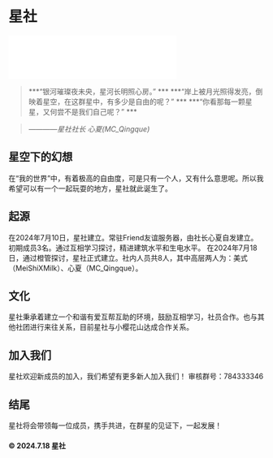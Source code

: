 # 星社

<iframe frameborder="no" border="0" marginwidth="0" marginheight="0" width=330 height=86 src="//music.163.com/outchain/player?type=2&id=2034614727&auto=1&height=66"></iframe>

> ***“银河璀璨夜未央，星河长明照心房。” ***
> ***“岸上被月光照得发亮，倒映着星空，在这群星中，有多少是自由的呢？” ***
> ***“你看那每一颗星星，又何尝不是我们自己呢？”   ***

> *————星社社长 心夏(MC_Qingque)*

## 星空下的幻想
在“我的世界”中，有着极高的自由度，可是只有一个人，又有什么意思呢。所以我希望可以有一个一起玩耍的地方，星社就此诞生了。

## 起源
在2024年7月10日，星社建立。常驻Friend友谊服务器，由社长心夏自发建立。初期成员3名。通过互相学习探讨，精进建筑水平和生电水平。
在2024年7月18日，通过橙管探讨，星社正式建立。社内人员共8人，其中高层两人为：美式（MeiShiXMilk）、心夏（MC_Qingque）。

## 文化
星社秉承着建立一个和谐有爱互帮互助的环境，鼓励互相学习，社员合作。也与其他社团进行来往关系，目前星社与小樱花山达成合作关系。

## 加入我们
星社欢迎新成员的加入，我们希望有更多新人加入我们！
审核群号：784333346

## 结尾
星社将会带领每一位成员，携手共进，在群星的见证下，一起发展！

#### &copy; 2024.7.18 星社
